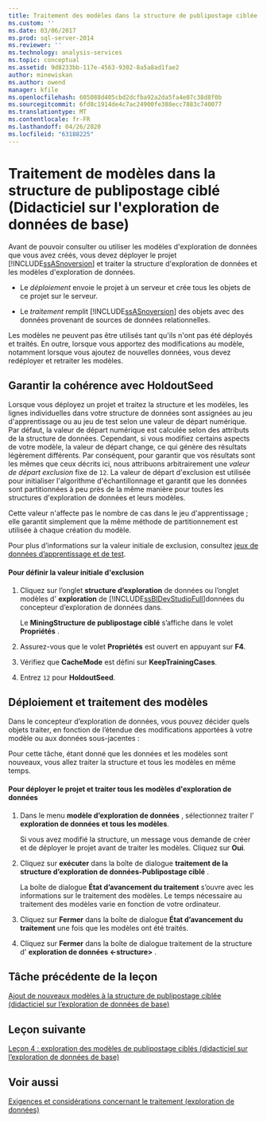 ```yaml
---
title: Traitement des modèles dans la structure de publipostage ciblée (didacticiel sur l’exploration de données de base) | Microsoft Docs
ms.custom: ''
ms.date: 03/06/2017
ms.prod: sql-server-2014
ms.reviewer: ''
ms.technology: analysis-services
ms.topic: conceptual
ms.assetid: 9d8233bb-117e-4563-9302-8a5a8ad1fae2
author: minewiskan
ms.author: owend
manager: kfile
ms.openlocfilehash: 605088d405cbd2dcfba92a2da5fa4e07c38d8f0b
ms.sourcegitcommit: 6fd8c1914de4c7ac24900fe388ecc7883c740077
ms.translationtype: MT
ms.contentlocale: fr-FR
ms.lasthandoff: 04/26/2020
ms.locfileid: "63188225"
---
```

# <a name="processing-models-in-the-targeted-mailing-structure-basic-data-mining-tutorial"></a>Traitement de modèles dans la structure de publipostage ciblé (Didacticiel sur l'exploration de données de base)
  Avant de pouvoir consulter ou utiliser les modèles d'exploration de données que vous avez créés, vous devez déployer le projet [!INCLUDE[ssASnoversion](../includes/ssasnoversion-md.md)] et traiter la structure d'exploration de données et les modèles d'exploration de données.  
  
-   Le *déploiement* envoie le projet à un serveur et crée tous les objets de ce projet sur le serveur.  
  
-   Le *traitement* remplit [!INCLUDE[ssASnoversion](../includes/ssasnoversion-md.md)] des objets avec des données provenant de sources de données relationnelles.  
  
 Les modèles ne peuvent pas être utilisés tant qu'ils n'ont pas été déployés et traités. En outre, lorsque vous apportez des modifications au modèle, notamment lorsque vous ajoutez de nouvelles données, vous devez redéployer et retraiter les modèles.  
  
## <a name="ensuring-consistency-with-holdoutseed"></a>Garantir la cohérence avec HoldoutSeed  
 Lorsque vous déployez un projet et traitez la structure et les modèles, les lignes individuelles dans votre structure de données sont assignées au jeu d'apprentissage ou au jeu de test selon une valeur de départ numérique. Par défaut, la valeur de départ numérique est calculée selon des attributs de la structure de données. Cependant, si vous modifiez certains aspects de votre modèle, la valeur de départ change, ce qui génère des résultats légèrement différents. Par conséquent, pour garantir que vos résultats sont les mêmes que ceux décrits ici, nous attribuons arbitrairement une *valeur de départ exclusion* fixe de `12`. La valeur de départ d'exclusion est utilisée pour initialiser l'algorithme d'échantillonnage et garantit que les données sont partitionnées à peu près de la même manière pour toutes les structures d'exploration de données et leurs modèles.  
  
 Cette valeur n'affecte pas le nombre de cas dans le jeu d'apprentissage ; elle garantit simplement que la même méthode de partitionnement est utilisée à chaque création du modèle.  
  
 Pour plus d’informations sur la valeur initiale de exclusion, consultez [jeux de données d’apprentissage et de test](../../2014/analysis-services/data-mining/training-and-testing-data-sets.md).  
  
#### <a name="to-set-the-holdout-seed"></a>Pour définir la valeur initiale d'exclusion  
  
1.  Cliquez sur l’onglet **structure d’exploration** de données ou l’onglet modèles d' **exploration** de [!INCLUDE[ssBIDevStudioFull](../includes/ssbidevstudiofull-md.md)]données du concepteur d’exploration de données dans.  
  
     Le **MiningStructure de publipostage ciblé** s’affiche dans le volet **Propriétés** .  
  
2.  Assurez-vous que le volet **Propriétés** est ouvert en appuyant sur **F4**.  
  
3.  Vérifiez que **CacheMode** est défini sur **KeepTrainingCases**.  
  
4.  Entrez `12` pour **HoldoutSeed**.  
  
## <a name="deploying-and-processing-the-models"></a>Déploiement et traitement des modèles  
 Dans le concepteur d’exploration de données, vous pouvez décider quels objets traiter, en fonction de l’étendue des modifications apportées à votre modèle ou aux données sous-jacentes :  
  
 Pour cette tâche, étant donné que les données et les modèles sont nouveaux, vous allez traiter la structure et tous les modèles en même temps.  
  
#### <a name="to-deploy-the-project-and-process-all-the-mining-models"></a>Pour déployer le projet et traiter tous les modèles d'exploration de données  
  
1.  Dans le menu **modèle d’exploration de données** , sélectionnez traiter l' **exploration de données et tous les modèles**.  
  
     Si vous avez modifié la structure, un message vous demande de créer et de déployer le projet avant de traiter les modèles. Cliquez sur **Oui**.  
  
2.  Cliquez sur **exécuter** dans la boîte de dialogue **traitement de la structure d’exploration de données-Publipostage ciblé** .  
  
     La boîte de dialogue **État d’avancement du traitement** s’ouvre avec les informations sur le traitement des modèles. Le temps nécessaire au traitement des modèles varie en fonction de votre ordinateur.  
  
3.  Cliquez sur **Fermer** dans la boîte de dialogue **État d’avancement du traitement** une fois que les modèles ont été traités.  
  
4.  Cliquez sur **Fermer** dans la boîte de dialogue traitement de la structure d' **exploration de données \<-structure>** .  
  
## <a name="previous-task-in-lesson"></a>Tâche précédente de la leçon  
 [Ajout de nouveaux modèles à la structure de publipostage ciblée &#40;didacticiel sur l’exploration de données de base&#41;](../../2014/tutorials/adding-new-models-to-the-targeted-mailing-structure-basic-data-mining-tutorial.md)  
  
## <a name="next-lesson"></a>Leçon suivante  
 [Leçon 4 : exploration des modèles de publipostage ciblés &#40;didacticiel sur l’exploration de données de base&#41;](../../2014/tutorials/lesson-4-exploring-the-targeted-mailing-models-basic-data-mining-tutorial.md)  
  
## <a name="see-also"></a>Voir aussi  
 [Exigences et considérations concernant le traitement &#40;exploration de données&#41;](../../2014/analysis-services/data-mining/processing-requirements-and-considerations-data-mining.md)  
  
  
